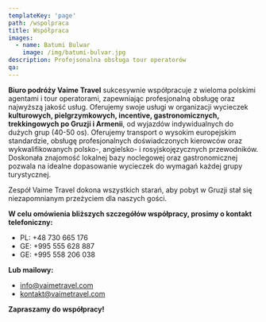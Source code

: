 ```yaml
---
templateKey: 'page'
path: /wspolpraca
title: Współpraca
images:
  - name: Batumi Bulwar
    image: /img/batumi-bulvar.jpg
description: Profejsonalna obsługa tour operatorów
qa:
---
```


**Biuro podróży Vaime Travel** sukcesywnie współpracuje z wieloma polskimi agentami i tour operatorami, zapewniając profesjonalną obsługę oraz najwyższą jakość usług. Oferujemy swoje usługi w organizacji wycieczek **kulturowych, pielgrzymkowych, incentive, gastronomicznych, trekkingowych po Gruzji i Armenii**, od wyjazdów indywidualnych do dużych grup (40-50 os).  Oferujemy transport o wysokim europejskim standardzie, obsługę profesjonalnych doświadczonych kierowców oraz wykwalifikowanych polsko-, angielsko- i rosyjskojęzycznych przewodników. Doskonała znajomość lokalnej bazy noclegowej oraz gastronomicznej pozwala na idealne dopasowanie wycieczek do wymagań każdej grupy turystycznej.

Zespół Vaime Travel dokona wszystkich starań, aby pobyt w Gruzji stał się niezapomnianym przeżyciem dla naszych gości.


**W celu omówienia bliższych szczegółów współpracy, prosimy o kontakt telefoniczny:**
* PL: +48 730 665 176
* GE: +995 555 628 887
* GE: +995 558 206 038

**Lub mailowy:**
* info@vaimetravel.com
* kontakt@vaimetravel.com

**Zapraszamy do współpracy!**
